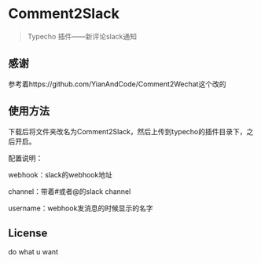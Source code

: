 # Comment2Slack

> Typecho 插件——新评论slack通知 

## 感谢

参考着https://github.com/YianAndCode/Comment2Wechat这个改的

## 使用方法

下载后将文件夹改名为Comment2Slack，然后上传到typecho的插件目录下，之后开启。  

配置说明：

webhook：slack的webhook地址

channel：带着#或者@的slack channel

username：webhook发消息的时候显示的名字


## License

do what u want

